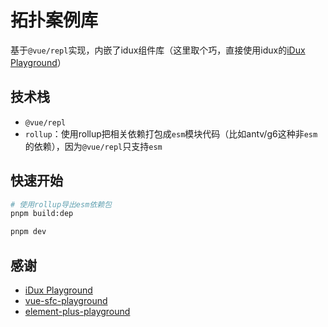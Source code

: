 # 拓扑案例库

基于`@vue/repl`实现，内嵌了idux组件库（这里取个巧，直接使用idux的[iDux Playground](https://playground.idux.site/)）

## 技术栈
- `@vue/repl`
- `rollup`：使用rollup把相关依赖打包成`esm`模块代码（比如antv/g6这种非`esm`的依赖），因为`@vue/repl`只支持`esm`

## 快速开始

```bash
# 使用rollup导出esm依赖包
pnpm build:dep

pnpm dev
```

## 感谢
- [iDux Playground](https://playground.idux.site/)
- [vue-sfc-playground](https://sfc.vuejs.org/)
- [element-plus-playground](//github.com/element-plus/element-plus-playground)
